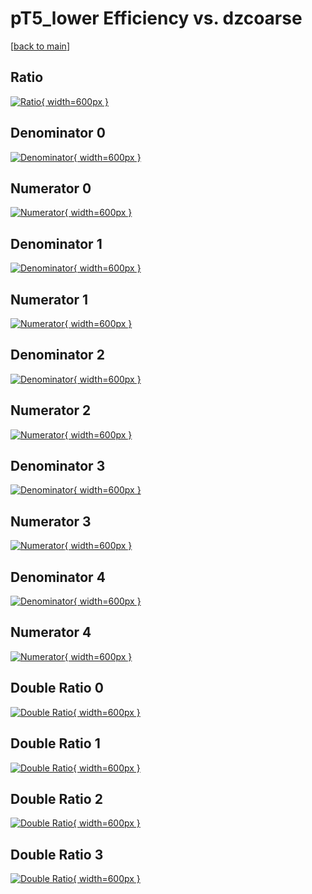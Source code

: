 # pT5_lower Efficiency vs. dzcoarse

[[back to main](./)]



## Ratio

[![Ratio](../mtv/var/pT5_lower_vtr_13_-1_eff_dzcoarse.png){ width=600px }](../mtv/var/pT5_lower_vtr_13_-1_eff_dzcoarse.pdf)

## Denominator 0

[![Denominator](../mtv/den/pT5_lower_vtr_13_-1_eff_dzcoarse_den0.png){ width=600px }](../mtv/den/pT5_lower_vtr_13_-1_eff_dzcoarse_den0.pdf)

## Numerator 0

[![Numerator](../mtv/num/pT5_lower_vtr_13_-1_eff_dzcoarse_num0.png){ width=600px }](../mtv/num/pT5_lower_vtr_13_-1_eff_dzcoarse_num0.pdf)

## Denominator 1

[![Denominator](../mtv/den/pT5_lower_vtr_13_-1_eff_dzcoarse_den1.png){ width=600px }](../mtv/den/pT5_lower_vtr_13_-1_eff_dzcoarse_den1.pdf)

## Numerator 1

[![Numerator](../mtv/num/pT5_lower_vtr_13_-1_eff_dzcoarse_num1.png){ width=600px }](../mtv/num/pT5_lower_vtr_13_-1_eff_dzcoarse_num1.pdf)

## Denominator 2

[![Denominator](../mtv/den/pT5_lower_vtr_13_-1_eff_dzcoarse_den2.png){ width=600px }](../mtv/den/pT5_lower_vtr_13_-1_eff_dzcoarse_den2.pdf)

## Numerator 2

[![Numerator](../mtv/num/pT5_lower_vtr_13_-1_eff_dzcoarse_num2.png){ width=600px }](../mtv/num/pT5_lower_vtr_13_-1_eff_dzcoarse_num2.pdf)

## Denominator 3

[![Denominator](../mtv/den/pT5_lower_vtr_13_-1_eff_dzcoarse_den3.png){ width=600px }](../mtv/den/pT5_lower_vtr_13_-1_eff_dzcoarse_den3.pdf)

## Numerator 3

[![Numerator](../mtv/num/pT5_lower_vtr_13_-1_eff_dzcoarse_num3.png){ width=600px }](../mtv/num/pT5_lower_vtr_13_-1_eff_dzcoarse_num3.pdf)

## Denominator 4

[![Denominator](../mtv/den/pT5_lower_vtr_13_-1_eff_dzcoarse_den4.png){ width=600px }](../mtv/den/pT5_lower_vtr_13_-1_eff_dzcoarse_den4.pdf)

## Numerator 4

[![Numerator](../mtv/num/pT5_lower_vtr_13_-1_eff_dzcoarse_num4.png){ width=600px }](../mtv/num/pT5_lower_vtr_13_-1_eff_dzcoarse_num4.pdf)

## Double Ratio 0

[![Double Ratio](../mtv/ratio/pT5_lower_vtr_13_-1_eff_dzcoarse_ratio0.png){ width=600px }](../mtv/ratio/pT5_lower_vtr_13_-1_eff_dzcoarse_ratio0.pdf)

## Double Ratio 1

[![Double Ratio](../mtv/ratio/pT5_lower_vtr_13_-1_eff_dzcoarse_ratio1.png){ width=600px }](../mtv/ratio/pT5_lower_vtr_13_-1_eff_dzcoarse_ratio1.pdf)

## Double Ratio 2

[![Double Ratio](../mtv/ratio/pT5_lower_vtr_13_-1_eff_dzcoarse_ratio2.png){ width=600px }](../mtv/ratio/pT5_lower_vtr_13_-1_eff_dzcoarse_ratio2.pdf)

## Double Ratio 3

[![Double Ratio](../mtv/ratio/pT5_lower_vtr_13_-1_eff_dzcoarse_ratio3.png){ width=600px }](../mtv/ratio/pT5_lower_vtr_13_-1_eff_dzcoarse_ratio3.pdf)

